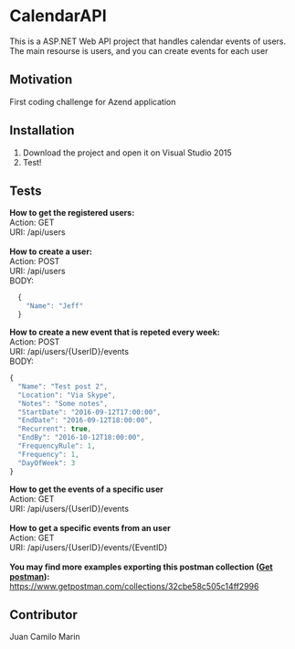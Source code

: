 # CalendarAPI
This is a ASP.NET Web API project that handles calendar events of users. The main resourse is users, and you can create events for each user

## Motivation

First coding challenge for Azend application

## Installation

1. Download the project and open it on Visual Studio 2015
2. Test!

## Tests

<b>How to get the registered users:</b>
<br/>
Action: GET<br/>
URI: /api/users<br/>
<br/>
<b>How to create a user:</b>
<br/>
Action: POST<br/>
URI: /api/users<br/>
BODY: <br/>
```javascript
  {
    "Name": "Jeff"
  }
```
<b>How to create a new event that is repeted every week:</b>
<br/>
Action: POST<br/>
URI: /api/users/{UserID}/events<br/>
BODY:<br/>
```javascript
{
  "Name": "Test post 2",
  "Location": "Via Skype",
  "Notes": "Some notes",
  "StartDate": "2016-09-12T17:00:00",
  "EndDate": "2016-09-12T18:00:00",
  "Recurrent": true,
  "EndBy": "2016-10-12T18:00:00",
  "FrequencyRule": 1,
  "Frequency": 1,
  "DayOfWeek": 3
}
```
<b>How to get the events of a specific user</b>
<br/>
Action: GET<br/>
URI: /api/users/{UserID}/events<br/>
<br/>
<b>How to get a specific events from an user</b>
<br/>
Action: GET<br/>
URI: /api/users/{UserID}/events/{EventID}<br/>
<br/>
<b>You may find more examples exporting this postman collection (<a href="https://www.getpostman.com/" target="_blank">Get postman</a>):</b>
<br/>
https://www.getpostman.com/collections/32cbe58c505c14ff2996

## Contributor

Juan Camilo Marin
